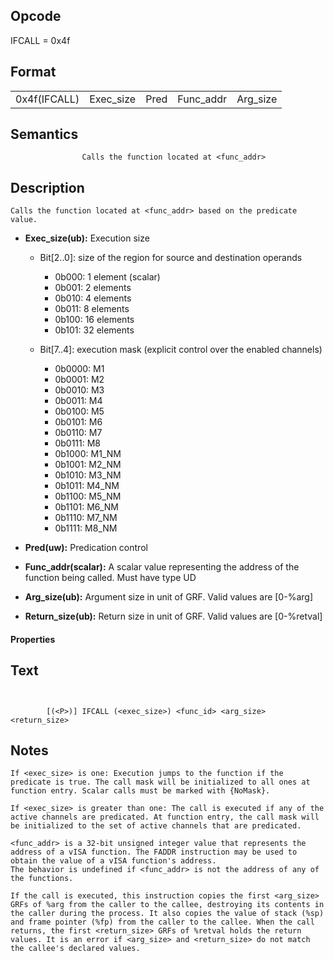 <!---======================= begin_copyright_notice ============================

Copyright (c) 2019-2021 Intel Corporation

Permission is hereby granted, free of charge, to any person obtaining a copy
of this software and associated documentation files (the "Software"),
to deal in the Software without restriction, including without limitation
the rights to use, copy, modify, merge, publish, distribute, sublicense,
and/or sell copies of the Software, and to permit persons to whom
the Software is furnished to do so, subject to the following conditions:

The above copyright notice and this permission notice shall be included
in all copies or substantial portions of the Software.

THE SOFTWARE IS PROVIDED "AS IS", WITHOUT WARRANTY OF ANY KIND, EXPRESS OR
IMPLIED, INCLUDING BUT NOT LIMITED TO THE WARRANTIES OF MERCHANTABILITY,
FITNESS FOR A PARTICULAR PURPOSE AND NONINFRINGEMENT. IN NO EVENT SHALL THE
AUTHORS OR COPYRIGHT HOLDERS BE LIABLE FOR ANY CLAIM, DAMAGES OR OTHER
LIABILITY, WHETHER IN AN ACTION OF CONTRACT, TORT OR OTHERWISE, ARISING
FROM, OUT OF OR IN CONNECTION WITH THE SOFTWARE OR THE USE OR OTHER DEALINGS
IN THE SOFTWARE.

============================= end_copyright_notice ==========================-->

 

## Opcode

  IFCALL = 0x4f

## Format

| | | | | |
| --- | --- | --- | --- | --- |
| 0x4f(IFCALL) | Exec_size | Pred | Func_addr | Arg_size | Return_size |


## Semantics




                    Calls the function located at <func_addr>

## Description


    Calls the function located at <func_addr> based on the predicate value.

- **Exec_size(ub):** Execution size
 
  - Bit[2..0]: size of the region for source and destination operands
 
    - 0b000:  1 element (scalar) 
    - 0b001:  2 elements 
    - 0b010:  4 elements 
    - 0b011:  8 elements 
    - 0b100:  16 elements 
    - 0b101:  32 elements 
  - Bit[7..4]: execution mask (explicit control over the enabled channels)
 
    - 0b0000:  M1 
    - 0b0001:  M2 
    - 0b0010:  M3 
    - 0b0011:  M4 
    - 0b0100:  M5 
    - 0b0101:  M6 
    - 0b0110:  M7 
    - 0b0111:  M8 
    - 0b1000:  M1_NM 
    - 0b1001:  M2_NM 
    - 0b1010:  M3_NM 
    - 0b1011:  M4_NM 
    - 0b1100:  M5_NM 
    - 0b1101:  M6_NM 
    - 0b1110:  M7_NM 
    - 0b1111:  M8_NM
- **Pred(uw):** Predication control

- **Func_addr(scalar):** A scalar value representing the address of the function being called. Must have type UD

- **Arg_size(ub):** Argument size in unit of GRF. Valid values are  [0-%arg]

- **Return_size(ub):** Return size in unit of GRF. Valid values are  [0-%retval]

#### Properties


## Text
```
    

		[(<P>)] IFCALL (<exec_size>) <func_id> <arg_size> <return_size>
```



## Notes




    If <exec_size> is one: Execution jumps to the function if the predicate is true. The call mask will be initialized to all ones at function entry. Scalar calls must be marked with {NoMask}.

    If <exec_size> is greater than one: The call is executed if any of the active channels are predicated. At function entry, the call mask will be initialized to the set of active channels that are predicated.

    <func_addr> is a 32-bit unsigned integer value that represents the address of a vISA function. The FADDR instruction may be used to obtain the value of a vISA function's address.
    The behavior is undefined if <func_addr> is not the address of any of the functions. 

    If the call is executed, this instruction copies the first <arg_size> GRFs of %arg from the caller to the callee, destroying its contents in the caller during the process. It also copies the value of stack (%sp) and frame pointer (%fp) from the caller to the callee. When the call returns, the first <return_size> GRFs of %retval holds the return values. It is an error if <arg_size> and <return_size> do not match the callee's declared values.
